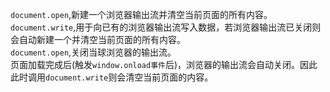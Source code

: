 `document.open`,新建一个浏览器输出流并清空当前页面的所有内容。
`document.write`,用于向已有的浏览器输出流写入数据，若浏览器输出流已关闭则会自动新建一个并清空当前页面的所有内容。<Br/>
`document.open`,关闭当球浏览器的输出流。<br/>
页面加载完成后(触发`window.onload事件`后)，浏览器的输出流会自动关闭。因此此时调用`document.write`则会清空当前页面的内容。<Br/>

